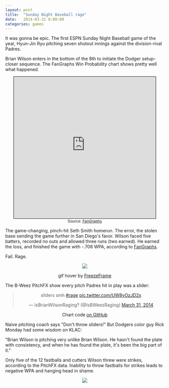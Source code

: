 ```yaml
---
layout: post
title:  "Sunday Night Baseball rage"
date:   2014-03-31 8:00:00
categories: games
---
```


It was gonna be epic. The first ESPN Sunday Night Baseball game of the year, Hyun-Jin Ryu pitching seven shutout innings against the division-rival Padres.

Brian Wilson enters in the bottom of the 8th to initiate the Dodger setup-closer sequence. The FanGraphs Win Probability chart shows pretty well what happened.

<div align="center">
<iframe src="http://www.fangraphs.com/graphframe.aspx?config=0&static=0&type=wins&num=0&h=450&w=450&date=2014-03-30&team=Padres&dh=0" frameborder="0" scrolling="no" height="450" width = "450" style="border:1px solid black;"></iframe><br /><span style="font-size:9pt;">Source: <a href="http://www.fangraphs.com/wins.aspx?date=2014-03-30&team=Padres&dh=0&season=2014">FanGraphs</a></span>
</div>

The game-changing, pinch-hit Seth Smith homerun. The error, the stolen base sending the game further in San Diego's favor. Wilson faced five batters, recorded no outs and allowed three runs (two earned). He earned the loss, and finished the game with -.706 WPA, according to [FanGraphs](http://www.fangraphs.com/wins.aspx?date=2014-03-30&team=Dodgers&dh=0&season=2014).

Fail. Rage.

<div align="center">
    <img class="freezeframe" src="{{ site.url }}/post-assets/2014-03-31-sunday-night/shame1.gif"/>
        <p class="caption">gif hover by <a href="http://freezeframe.chrisantonellis.com">FreezeFrame</a></p>
</div>

The B-Weez PitchFX show every pitch Padres hit in play was a slider:

<div align="center">
<blockquote class="twitter-tweet" lang="en"><p>sliders smh <a href="https://twitter.com/search?q=%23rage&amp;src=hash">#rage</a> <a href="http://t.co/UW8yOzJD2x">pic.twitter.com/UW8yOzJD2x</a></p>&mdash; IsBrianWilsonRaging? (@IsBWeezRaging) <a href="https://twitter.com/IsBWeezRaging/statuses/450484976698421248">March 31, 2014</a></blockquote>
<script async src="//platform.twitter.com/widgets.js" charset="utf-8"></script>
<span class="caption">Chart code <a href="https://github.com/danhillreports/isbrianwilsonraging/tree/master/data/2014-03-31-sunday-night">on GitHub</a></span>
</div>

Naive pitching coach says "Don't throw sliders!" But Dodgers color guy Rick Monday had some wisdom on KLAC:

"Brian Wilson is pitching very unlike Brian Wilson. He hasn't found the plate with consistency, and when he has found the plate, it's been the big part of it."

Only five of the 12 fastballs and cutters Wilson threw were strikes, according to the PitchFX data. Inability to throw fastballs for strikes leads to negative WPA and hanging head in shame.

<div align="center">
    <img class="freezeframe" src="{{ site.url }}/post-assets/2014-03-31-sunday-night/shame2.gif"/>
</div>
